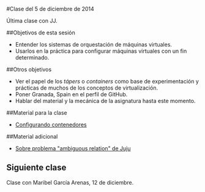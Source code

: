 #Clase del 5 de diciembre de 2014

Última clase con JJ.

##Objetivos de esta sesión

* Entender los sistemas de orquestación de máquinas virtuales.
* Usarlos en la práctica para configurar máquinas virtuales con un fin determinado.

##Otros objetivos

* Ver el papel de los *tápers* o *containers* como base de experimentación y prácticas de muchos de los conceptos de virtualización.
* Poner Granada, Spain en el perfil de GitHub.
* Hablar del material y la mecánica de la asignatura hasta este momento.

##Material para la clase

* [Configurando contenedores](http://jj.github.io/IV/documentos/temas/Contenedores#configurando-las-aplicaciones-en-un-tper)

##Material adicional

* [Sobre problema "ambiguous relation" de Juju](https://juju.ubuntu.com/docs/charms-relations.html)


## Siguiente clase

Clase con Maribel García Arenas, 12 de diciembre.

